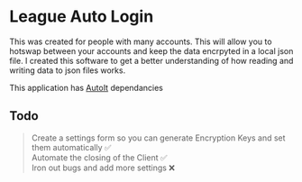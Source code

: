 # League Auto Login  

This was created for people with many accounts. This will allow you to hotswap between your accounts and keep the data encrpyted in a local json file.
I created this software to get a better understanding of how reading and writing data to json files works.  

This application has [AutoIt](https://www.autoitscript.com/site/) dependancies  


## Todo
> Create a settings form so you can generate Encryption Keys and set them automatically ✅   
> Automate the closing of the Client ✅  
> Iron out bugs and add more settings ❌
